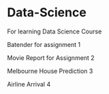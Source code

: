 # Data-Science
For learning Data Science Course

Batender for assignment 1


Movie Report for Assignment 2


Melbourne House Prediction 3


Airline Arrival 4
